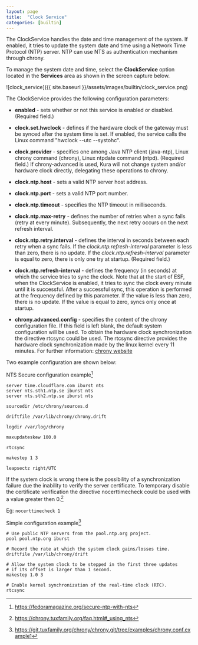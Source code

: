 ```yaml
---
layout: page
title:  "Clock Service"
categories: [builtin]
---
```


The ClockService handles the date and time management of the system. If enabled, it tries to update the system date and time using a Network Time Protocol (NTP) server. NTP can use NTS as authentication mechanism through chrony.

To manage the system date and time, select the **ClockService** option located in the **Services** area as shown in the screen capture below.

![clock_service]({{ site.baseurl }}/assets/images/builtin/clock_service.png)

The ClockService provides the following configuration parameters:

- **enabled** - sets whether or not this service is enabled or disabled. (Required field.)

- **clock.set.hwclock** - defines if the hardware clock of the gateway must be synced after the system time is set. If enabled, the service calls the Linux command "hwclock --utc --systohc".

- **clock.provider** - specifies one among Java NTP client (java-ntp), Linux chrony command (chrony), Linux ntpdate command (ntpd). (Required field.)
If chrony-advanced is used, Kura will not change system and/or hardware clock directly, delegating these operations to chrony.

- **clock.ntp.host** - sets a valid NTP server host address.

- **clock.ntp.port** - sets a valid NTP port number.

- **clock.ntp.timeout** - specifies the NTP timeout in milliseconds.

- **clock.ntp.max-retry** - defines the number of retries when a sync fails (retry at every minute). Subsequently, the next retry occurs on the next refresh interval.

- **clock.ntp.retry.interval** - defines the interval in seconds between each retry when a sync fails. If the _clock.ntp.refresh-interval_ parameter is less than zero, there is no update. If the _clock.ntp.refresh-interval_ parameter is equal to zero, there is only one try at startup. (Required field.)

- **clock.ntp.refresh-interval** - defines the frequency (in seconds) at which the service tries to sync the clock. Note that at the start of ESF, when the ClockService is enabled, it tries to sync the clock every minute until it is successful. After a successful sync, this operation is performed at the frequency defined by this parameter. If the value is less than zero, there is no update. If the value is equal to zero, syncs only once at startup.

- **chrony.advanced.config** - specifies the content of the chrony configuration file. If this field is left blank, the default system configuration will be used. 
To obtain the hardware clock synchronization the directive rtcsync could be used. The rtcsync directive provides the hardware clock synchronization made by the linux kernel every 11 minutes.
For further information: [chrony website](https://chrony.tuxfamily.org/doc/4.1/chrony.conf.html)

Two example configuration are shown below:

NTS Secure configuration example[^1]

```
server time.cloudflare.com iburst nts
server nts.sth1.ntp.se iburst nts
server nts.sth2.ntp.se iburst nts

sourcedir /etc/chrony/sources.d

driftfile /var/lib/chrony/chrony.drift

logdir /var/log/chrony

maxupdateskew 100.0

rtcsync

makestep 1 3

leapsectz right/UTC
```

If the system clock is wrong there is the possibility of a synchronization failure due the inability to verify the server certificate. To temporary disable the certificate verification the directive nocerttimecheck could be used with a value greater then 0.[^3]

Eg: `nocerttimecheck 1`

Simple configuration example[^2]

```
# Use public NTP servers from the pool.ntp.org project.
pool pool.ntp.org iburst

# Record the rate at which the system clock gains/losses time.
driftfile /var/lib/chrony/drift

# Allow the system clock to be stepped in the first three updates
# if its offset is larger than 1 second.
makestep 1.0 3

# Enable kernel synchronization of the real-time clock (RTC).
rtcsync
```

[^1]: https://fedoramagazine.org/secure-ntp-with-nts
[^2]: https://git.tuxfamily.org/chrony/chrony.git/tree/examples/chrony.conf.example1
[^3]: https://chrony.tuxfamily.org/faq.html#_using_nts